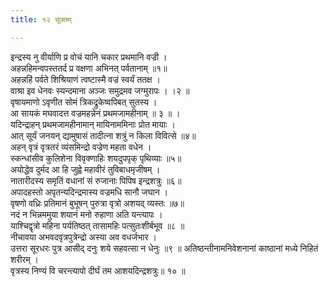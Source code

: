 ```yaml
---
title: १२ सूक्तम्

---
```

इन्द्रस्य नु वीर्याणि प्र वोचं यानि चकार प्रथमानि वज्री ।  
अहन्नहिमन्वपस्ततर्द प्र वक्षणा अभिनत् पर्वतानाम् ॥१॥  
अहन्नहिं पर्वते शिश्रियाणं त्वष्टास्मै वज्रं स्वर्यं ततक्ष ।  
वाश्रा इव धेनवः स्यन्दमाना अञ्जः समुद्रमव जग्मुरापः । ।२ ॥  
वृषायमाणो ऽवृणीत सोमं त्रिकद्रुकेष्वपिबत् सुतस्य ।  
आ सायकं मघवादत्त वज्रमहन्नेनं प्रथमजामहीनाम् ॥ ३ ॥ ।  
यदिन्द्राहन् प्रथमजामहीनामान् मायिनाममिनाः प्रोत मायाः ।  
आत् सूर्यं जनयन् द्यामुषासं तादीत्ना शत्रुं न किला विवित्से ॥४॥  
अहन् वृत्रं वृत्रतरं व्यंसमिन्द्रो वज्रेण महता वधेन ।  
स्कन्धांसीव कुलिशेना विवृक्णाहिः शयदुपपृक् पृथिव्याः ॥५॥  
अयोद्धेव दुर्मद आ हि जुह्वे महावीरं तुविबाधमृजीषम् ।  
नातारीदस्य समृतिं वधानां सं रुजानाः पिपिष इन्द्रशत्रुः ॥६॥  
अपादहस्तो अपृतन्यदिन्द्रमास्य वज्रमधि सानौ जघान ।  
वृषणो वध्रिः प्रतिमानं बुभूषन् पुरुत्रा वृत्रो अशयद् व्यस्तः ॥७॥  
नदं न भिन्नममुया शयानं मनो रुहाणा अति यन्त्यापः ।  
याश्चिद्वृत्रो महिना पर्यतिष्ठत् तासामहिः पत्सुतःशीर्बभूव ॥८ ॥  
नीचावया अभवदवृत्रपुत्रेन्द्रो अस्या अव वधर्जभार ।  
उत्तरा सूरधरः पुत्र आसीद् दनुः शये सहवत्सा न धेनुः ॥९ ॥ अतिष्ठन्तीनामनिवेशनानां काष्ठानां मध्ये निहितं शरीरम् ।  
वृत्रस्य निण्यं वि चरन्त्यापो दीर्घं तम आशयदिन्द्रशत्रुः॥ १० ॥  